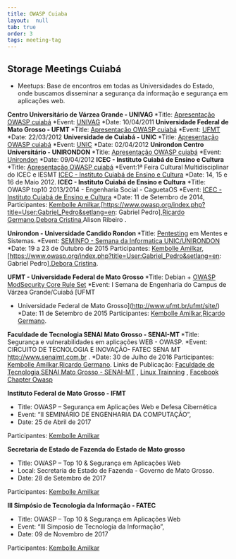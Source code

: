 ```yaml
---
title: OWASP Cuiaba
layout:  null
tab: true
order: 3
tags: meeting-tag
---
```


## Storage Meetings Cuiabá
  - Meetups: Base de encontros em todas as Universidades do Estado, onde
    buscamos disseminar a segurança da informação e segurança em
    aplicações web.

<b>Centro Universitário de Várzea Grande - UNIVAG </b>
\*Title: [Apresentação OWASP
cuiabá](/www-pdf-archive/OWASP_cuiab%C3%A1.pdf)
\*Event: [UNIVAG](http://www.univag.com.br/v1/index.aspx)
\*Date: 10/04/2011
<b>Universidade Federal de Mato Grosso - UFMT </b>
\*Title: [Apresentação OWASP
cuiabá](/www-pdf-archive/OWASP_cuiab%C3%A1.pdf)
\*Event: [UFMT](http://www.ufmt.br/ufmt/site/page)
\*Date: 22/03/2012
<b>Universidade de Cuiabá - UNIC </b>
\*Title: [Apresentação OWASP
cuiabá](/www-pdf-archive/OWASP_cuiab%C3%A1.pdf)
\*Event: [UNIC](http://www.unic.br/site/index.php)
\*Date: 02/04/2012
<b>Unirondon Centro Universitário - UNIRONDON </b>
\*Title: [Apresentação OWASP
cuiabá](/www-pdf-archive/OWASP_cuiab%C3%A1.pdf)
\*Event: [Unirondon](http://www.unirondon.br/)
\*Date: 09/04/2012
<b>ICEC - Instituto Cuiabá de Ensino e Cultura</b>
\*Title: [Apresentação OWASP
cuiabá](/www-pdf-archive/OWASP_cuiab%C3%A1.pdf)
\*Event:1ª Feira Cultural Multidisciplinar do ICEC e IESMT [ICEC -
Instituto Cuiabá de Ensino e Cultura](http://http://www.icec.edu.br)
\*Date: 14, 15 e 16 de Maio 2012.
<b>ICEC - Instituto Cuiabá de Ensino e Cultura</b>
\*Title: OWASP top10 2013/2014 - Engenharia Social - CaguetaOS
\*Event: [ICEC - Instituto Cuiabá de Ensino e
Cultura](http://http://www.icec.edu.br)
\*Date: 11 de Setembro de 2014,
Participantes: [Kembolle
Amilkar](https://www.owasp.org/index.php/User:Kembolle),\[<https://www.owasp.org/index.php?title=User:Gabriel_Pedro&setlang=en>:
Gabriel Pedro\],[Ricardo
Germano](https://www.owasp.org/index.php/User:Ricardo_Germano),[Debora
Cristina](https://www.owasp.org/index.php/User:D%C3%A9bora_Cristina_de_Oliveira),Alison
Ribeiro .

<b>Unirondon - Universidade Candido Rondon </b>
\*Title:
[Pentesting](https://www.owasp.org/index.php/OWASP_Testing_Project) em
Mentes e Sistemas.
\*Event: [SEMINFO - Semana da Informatica
UNIC/UNIRONDON](http://seminfo.eti.br/)
\*Date: 19 a 23 de Outubro de 2015
Participantes: [Kembolle
Amilkar](https://www.owasp.org/index.php/User:Kembolle),\[<https://www.owasp.org/index.php?title=User:Gabriel_Pedro&setlang=en>:
Gabriel Pedro\],[Debora
Cristina](https://www.owasp.org/index.php/User:D%C3%A9bora_Cristina_de_Oliveira).

<b>UFMT - Universidade Federal de Mato Grosso </b>
\*Title: Debian + [OWASP ModSecurity Core Rule
Set](https://www.owasp.org/index.php/Category:OWASP_ModSecurity_Core_Rule_Set_Project)
\*Event: I Semana de Engenharia do Campus de Várzea Grande/Cuiabá [UFMT
- Universidade Federal de Mato Grosso](http://www.ufmt.br/ufmt/site/)
\*Date: 11 de Setembro de 2015
Participantes: [Kembolle
Amilkar](https://www.owasp.org/index.php/User:Kembolle),[Ricardo
Germano](https://www.owasp.org/index.php/User:Ricardo_Germano).

<b>Faculdade de Tecnologia SENAI Mato Grosso - SENAI-MT </b>
\*Title: Segurança e vulnerabilidades em aplicações WEB - OWASP.
\*Event: CIRCUITO DE TECNOLOGIA E INOVAÇÃO- FATEC SENA MT
<http://www.senaimt.com.br> .
\*Date: 30 de Julho de 2016
Participantes: [Kembolle
Amilkar](https://www.owasp.org/index.php/User:Kembolle),[Ricardo
Germano](https://www.owasp.org/index.php/User:Ricardo_Germano).
Links de Publicação: [Faculdade de Tecnologia SENAI Mato Grosso -
SENAI-MT](http://www.senaimt.com.br/site/mostra.php?noticia=13275) ,
[Linux Trainning](http://linuxtraining.com.br/br/?p=466) , [Facebook
Chapter
Owasp](https://www.facebook.com/owasp.cuiaba/posts/831332317001400)

<b>Instituto Federal de Mato Grosso - IFMT </b>

  - Title: OWASP – Segurança em Aplicações Web e Defesa Cibernética
  - Event: “II SEMINÁRIO DE ENGENHARIA DA COMPUTAÇÃO”,
  - Date: 25 de Abril de 2017

Participantes: [Kembolle
Amilkar](https://www.owasp.org/index.php/User:Kembolle)

<b>Secretaria de Estado de Fazenda do Estado de Mato grosso </b>

  - Title: OWASP – Top 10 & Segurança em Aplicações Web
  - Local: Secretaria de Estado de Fazenda - Governo de Mato Grosso.
  - Date: 28 de Setembro de 2017

Participantes: [Kembolle
Amilkar](https://www.owasp.org/index.php/User:Kembolle)

<b>III Simpósio de Tecnologia da Informação - FATEC </b>

  - Title: OWASP – Top 10 & Segurança em Aplicações Web
  - Event: “III Simposio de Tecnologia da Informação”,
  - Date: 09 de Novembro de 2017

Participantes: [Kembolle
Amilkar](https://www.owasp.org/index.php/User:Kembolle)